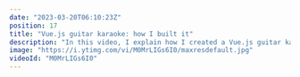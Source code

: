 ```yaml
---
date: "2023-03-20T06:10:23Z"
position: 17
title: "Vue.js guitar karaoke: how I built it"
description: "In this video, I explain how I created a Vue.js guitar karaoke system in which the browser controls everything. #vuejs and #nuxtjs deal with backing tracks, visualization, and guitar amp presets with midi. Users live-vote on which song I play next using #supabase.\n\nThe talk is called Alive and Kicking, a Vue into rock & roll. I did this talk in front of 1000 people at @VuejsAmsterdam in February 2023.\n\nThe code is open source: https://github.com/timbenniks/AliveAndKickingTalk\n\n00:00 Introduction\n00:57 Signal chain\n02:50 Webmidi controls the guitar amp\n07:26 Live-voting with Supabase\n11:49 Animated avatars for real-time votes\n14:17 Ending\n\nFollow me here:\nWebsite: https://timbenniks.dev\nTwitter: https://twitter.com/timbenniks\nGithub: https://github.com/timbenniks"
image: "https://i.ytimg.com/vi/M0MrLIGs6I0/maxresdefault.jpg"
videoId: "M0MrLIGs6I0"
---
```


